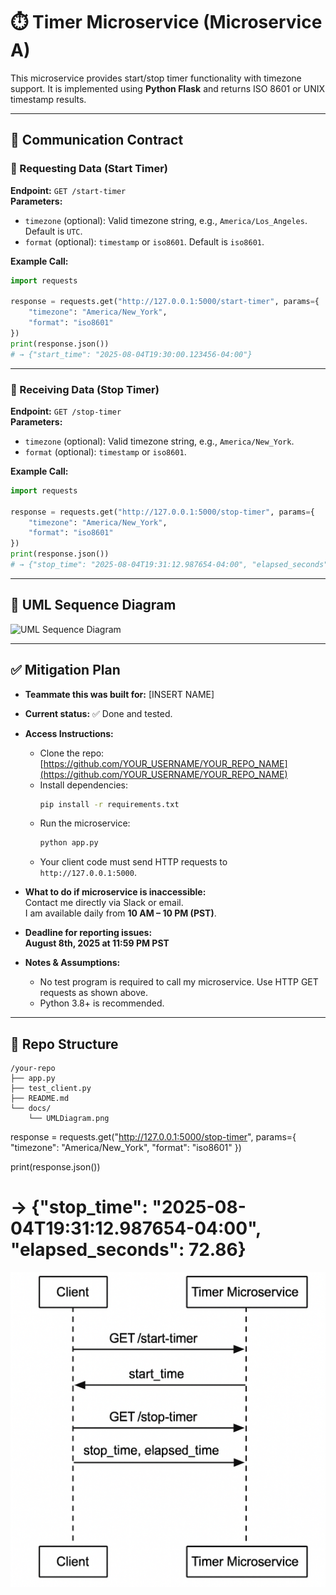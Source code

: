 # ⏱️ Timer Microservice (Microservice A)

This microservice provides start/stop timer functionality with timezone support. It is implemented using **Python Flask** and returns ISO 8601 or UNIX timestamp results.

---

## 📡 Communication Contract

### 🔹 Requesting Data (Start Timer)

**Endpoint:** `GET /start-timer`  
**Parameters:**
- `timezone` (optional): Valid timezone string, e.g., `America/Los_Angeles`. Default is `UTC`.
- `format` (optional): `timestamp` or `iso8601`. Default is `iso8601`.

**Example Call:**
```python
import requests

response = requests.get("http://127.0.0.1:5000/start-timer", params={
    "timezone": "America/New_York",
    "format": "iso8601"
})
print(response.json())
# → {"start_time": "2025-08-04T19:30:00.123456-04:00"}
```

---

### 🔹 Receiving Data (Stop Timer)

**Endpoint:** `GET /stop-timer`  
**Parameters:**
- `timezone` (optional): Valid timezone string, e.g., `America/New_York`.
- `format` (optional): `timestamp` or `iso8601`.

**Example Call:**
```python
import requests

response = requests.get("http://127.0.0.1:5000/stop-timer", params={
    "timezone": "America/New_York",
    "format": "iso8601"
})
print(response.json())
# → {"stop_time": "2025-08-04T19:31:12.987654-04:00", "elapsed_seconds": 72.86}
```

---

## 🧭 UML Sequence Diagram

![UML Sequence Diagram](docs/UMLDiagram.png)

---

## ✅ Mitigation Plan

- **Teammate this was built for:** [INSERT NAME]
- **Current status:** ✅ Done and tested.
- **Access Instructions:**
  - Clone the repo: [https://github.com/YOUR_USERNAME/YOUR_REPO_NAME](https://github.com/YOUR_USERNAME/YOUR_REPO_NAME)
  - Install dependencies:
    ```bash
    pip install -r requirements.txt
    ```
  - Run the microservice:
    ```bash
    python app.py
    ```
  - Your client code must send HTTP requests to `http://127.0.0.1:5000`.

- **What to do if microservice is inaccessible:**  
  Contact me directly via Slack or email.  
  I am available daily from **10 AM – 10 PM (PST)**.

- **Deadline for reporting issues:**  
  **August 8th, 2025 at 11:59 PM PST**

- **Notes & Assumptions:**  
  - No test program is required to call my microservice. Use HTTP GET requests as shown above.
  - Python 3.8+ is recommended.

---

## 📂 Repo Structure
```
/your-repo
├── app.py
├── test_client.py
├── README.md
└── docs/
    └── UMLDiagram.png
```
response = requests.get("http://127.0.0.1:5000/stop-timer", params={
    "timezone": "America/New_York",
    "format": "iso8601"
})

print(response.json())
# → {"stop_time": "2025-08-04T19:31:12.987654-04:00", "elapsed_seconds": 72.86}

![UML Diagram](UMLDiagram.png)




